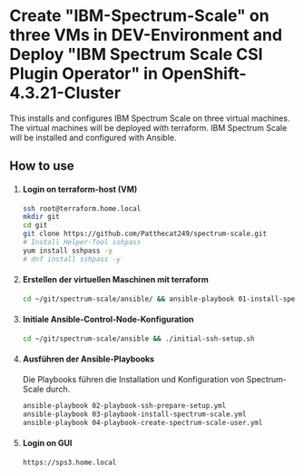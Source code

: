# Create "IBM-Spectrum-Scale" on three VMs in DEV-Environment and Deploy "IBM Spectrum Scale CSI Plugin Operator" in OpenShift-4.3.21-Cluster
This installs and configures IBM Spectrum Scale on three virtual machines. The virtual machines will be deployed with terraform. IBM Spectrum Scale will be installed and configured with Ansible.



## How to use

1. #### Login on terraform-host (VM)

   ```bash
   ssh root@terraform.home.local
   mkdir git
   cd git
   git clone https://github.com/Patthecat249/spectrum-scale.git
   # Install Helper-Tool sshpass
   yum install sshpass -y
   # dnf install sshpass -y
   ```

   

2. #### Erstellen der virtuellen Maschinen mit terraform

   ```bash
   cd ~/git/spectrum-scale/ansible/ && ansible-playbook 01-install-spectrum-scale-vms.yaml
   ```

   

3. #### Initiale Ansible-Control-Node-Konfiguration

   ```bash
   cd ~/git/spectrum-scale/ansible && ./initial-ssh-setup.sh
   ```
   

4. #### Ausführen der Ansible-Playbooks

   Die Playbooks führen die Installation und Konfiguration von Spectrum-Scale durch.

   ```bash
   ansible-playbook 02-playbook-ssh-prepare-setup.yml
   ansible-playbook 03-playbook-install-spectrum-scale.yml
   ansible-playbook 04-playbook-create-spectrum-scale-user.yml
   ```
   

5. #### Login on GUI

   ```bash
   https://sps3.home.local
   ```

   